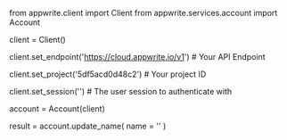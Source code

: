 from appwrite.client import Client
from appwrite.services.account import Account


client = Client()

client.set_endpoint('https://cloud.appwrite.io/v1') # Your API Endpoint

client.set_project('5df5acd0d48c2') # Your project ID

client.set_session('') # The user session to authenticate with

account = Account(client)

result = account.update_name(
    name = '<NAME>'
)
